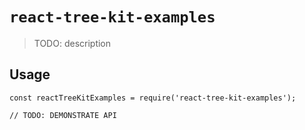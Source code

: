 # `react-tree-kit-examples`

> TODO: description

## Usage

```
const reactTreeKitExamples = require('react-tree-kit-examples');

// TODO: DEMONSTRATE API
```
